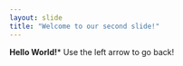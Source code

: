 ```yaml
---
layout: slide
title: "Welcome to our second slide!"
---
```

**Hello World!***
Use the left arrow to go back!
